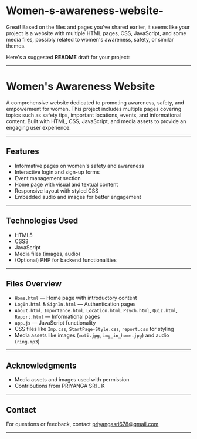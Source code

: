 ﻿# Women-s-awareness-website-
 Great! Based on the files and pages you've shared earlier, it seems like your project is a website with multiple HTML pages, CSS, JavaScript, and some media files, possibly related to women's awareness, safety, or similar themes.

Here's a suggested **README** draft for your project:

---

# Women's Awareness Website

A comprehensive website dedicated to promoting awareness, safety, and empowerment for women. This project includes multiple pages covering topics such as safety tips, important locations, events, and informational content. Built with HTML, CSS, JavaScript, and media assets to provide an engaging user experience.

---

## Features

- Informative pages on women's safety and awareness
- Interactive login and sign-up forms
- Event management section
- Home page with visual and textual content
- Responsive layout with styled CSS
- Embedded audio and images for better engagement

---

## Technologies Used

- HTML5
- CSS3
- JavaScript
- Media files (images, audio)
- (Optional) PHP for backend functionalities

---

## Files Overview

- `Home.html` — Home page with introductory content
- `LogIn.html` & `SignIn.html` — Authentication pages
- `About.html`, `Importance.html`, `Location.html`, `Psych.html`, `Quiz.html`, `Report.html` — Informational pages
- `app.js` — JavaScript functionality
- CSS files like `Imp.css`, `StartPage-Style.css`, `report.css` for styling
- Media assets like images (`moti.jpg`, `img_in_home.jpg`) and audio (`ring.mp3`)


---

## Acknowledgments

- Media assets and images used with permission
- Contributions from PRIYANGA SRI . K 

---

## Contact

For questions or feedback, contact priyangasri678@gmail.com 

---


